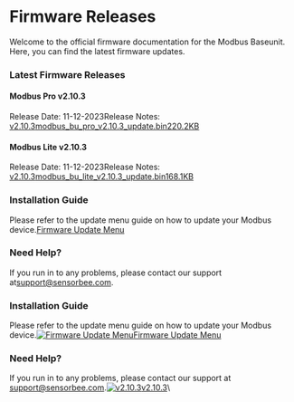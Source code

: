 # Firmware Releases

Welcome to the official firmware documentation for the Modbus Baseunit. Here, you can find the latest firmware updates.

### Latest Firmware Releases <a href="#be9eb9eb1d2847f583dd9d4b5fe23f80" id="be9eb9eb1d2847f583dd9d4b5fe23f80"></a>

#### Modbus Pro v2.10.3 <a href="#id-37c72ef0a0ad4b53a6dc09318096bb9e" id="id-37c72ef0a0ad4b53a6dc09318096bb9e"></a>

Release Date: 11-12-2023Release Notes: [v2.10.3](https://docs.sensorbee.com/sensorbee-modbus-product-manual/firmware-releases/v2.10.3)[modbus\_bu\_pro\_v2.10.3\_update.bin220.2KB](https://image-forwarder.notaku.so/aHR0cHM6Ly9maWxlLm5vdGlvbi5zby9mL2YvOGE5YWVkMDYtZjg0NC00ZGU0LWI5NmItYzE1MjY5MzFjNTU3L2YwOWZhMzkwLTk5NzEtNDYzOS1iMWMxLWNkZWFhN2NlYzM0ZS9tb2RidXNfYnVfcHJvX3YyLjEwLjNfdXBkYXRlLmJpbj90YWJsZT1ibG9jayZpZD02Y2FlMWQzYS0zYjEzLTQ3NGItODNlNy0yOWM1YzAwMTNiNTcmc3BhY2VJZD04YTlhZWQwNi1mODQ0LTRkZTQtYjk2Yi1jMTUyNjkzMWM1NTcmZXhwaXJhdGlvblRpbWVzdGFtcD0xNzU1Nzk5MjAwMDAwJnNpZ25hdHVyZT1LYWlxckZQeDJONUFfRTVELXRUdTg1ZlRYLWlpczM5cXZIbERYdVQ4UDg4.bin?workspaceId=8a9aed06-f844-4de4-b96b-c1526931c557)

#### Modbus Lite v2.10.3 <a href="#c27e7449b3724b10913699524be9575b" id="c27e7449b3724b10913699524be9575b"></a>

Release Date: 11-12-2023Release Notes: [v2.10.3](https://docs.sensorbee.com/sensorbee-modbus-product-manual/firmware-releases/v2.10.3)[modbus\_bu\_lite\_v2.10.3\_update.bin168.1KB](https://image-forwarder.notaku.so/aHR0cHM6Ly9maWxlLm5vdGlvbi5zby9mL2YvOGE5YWVkMDYtZjg0NC00ZGU0LWI5NmItYzE1MjY5MzFjNTU3L2U2OTIyMjAwLWUwZWItNDNkMC05NTk4LTIyMDllZTBiYjFkYi9tb2RidXNfYnVfbGl0ZV92Mi4xMC4zX3VwZGF0ZS5iaW4_dGFibGU9YmxvY2smaWQ9Mzg4NjBlMTctY2ZkZC00NGQzLTk0MTItMWJjODQyNDY0ZjA0JnNwYWNlSWQ9OGE5YWVkMDYtZjg0NC00ZGU0LWI5NmItYzE1MjY5MzFjNTU3JmV4cGlyYXRpb25UaW1lc3RhbXA9MTc1NTc5OTIwMDAwMCZzaWduYXR1cmU9UVY5akxVV2RGcDQwUXBKOEJSSXh1X2VxNVk5ZnNLMmZlNE9iS18xcl8tbw==.bin?workspaceId=8a9aed06-f844-4de4-b96b-c1526931c557)

### Installation Guide <a href="#id-9314f9f19f9a4c35a74dd4feacf0c709" id="id-9314f9f19f9a4c35a74dd4feacf0c709"></a>

Please refer to the update menu guide on how to update your Modbus device.[Firmware Update Menu](https://docs.sensorbee.com/sensorbee-modbus-product-manual/modbus-configuration/firmware-update-menu)

### Need Help? <a href="#id-463b538e11d0419b849e82c844d92e7a" id="id-463b538e11d0419b849e82c844d92e7a"></a>

If you run in to any problems, please contact our support at[support@sensorbee.com](mailto:support@sensorbee.com).

### Installation Guide <a href="#id-8606cf0dac874090a4084c3892765e08" id="id-8606cf0dac874090a4084c3892765e08"></a>

Please refer to the update menu guide on how to update your Modbus device.[![Firmware Update Menu](https://www.notion.so/icons/arrow-down_blue.svg?mode=light)Firmware Update Menu](https://docs.sensorbee.com/sensorbee-modbus-product-manual/modbus-configuration/firmware-update-menu)

### Need Help? <a href="#a8a24e482bd84a79a96613eec129c1fb" id="a8a24e482bd84a79a96613eec129c1fb"></a>

If you run in to any problems, please contact our support at [support@sensorbee.com](mailto:support@sensorbee.com).[![v2.10.3](https://www.notion.so/icons/checklist_blue.svg?mode=light)v2.10.3](https://docs.sensorbee.com/sensorbee-modbus-product-manual/firmware-releases/v2.10.3)\
